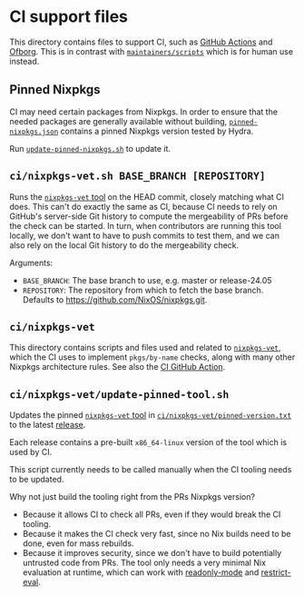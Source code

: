 # CI support files

This directory contains files to support CI, such as [GitHub Actions](https://github.com/NixOS/nixpkgs/tree/master/.github/workflows) and [Ofborg](https://github.com/nixos/ofborg).
This is in contrast with [`maintainers/scripts`](../maintainers/scripts) which is for human use instead.

## Pinned Nixpkgs

CI may need certain packages from Nixpkgs.
In order to ensure that the needed packages are generally available without building,
[`pinned-nixpkgs.json`](./pinned-nixpkgs.json) contains a pinned Nixpkgs version tested by Hydra.

Run [`update-pinned-nixpkgs.sh`](./update-pinned-nixpkgs.sh) to update it.

## `ci/nixpkgs-vet.sh BASE_BRANCH [REPOSITORY]`

Runs the [`nixpkgs-vet` tool](https://github.com/NixOS/nixpkgs-vet) on the HEAD commit, closely matching what CI does. This can't do exactly the same as CI, because CI needs to rely on GitHub's server-side Git history to compute the mergeability of PRs before the check can be started.
In turn, when contributors are running this tool locally, we don't want to have to push commits to test them, and we can also rely on the local Git history to do the mergeability check.

Arguments:

- `BASE_BRANCH`: The base branch to use, e.g. master or release-24.05
- `REPOSITORY`: The repository from which to fetch the base branch. Defaults to <https://github.com/NixOS/nixpkgs.git>.

## `ci/nixpkgs-vet`

This directory contains scripts and files used and related to [`nixpkgs-vet`](https://github.com/NixOS/nixpkgs-vet/), which the CI uses to implement `pkgs/by-name` checks, along with many other Nixpkgs architecture rules.
See also the [CI GitHub Action](../.github/workflows/nixpkgs-vet.yml).

## `ci/nixpkgs-vet/update-pinned-tool.sh`

Updates the pinned [`nixpkgs-vet` tool](https://github.com/NixOS/nixpkgs-vet) in [`ci/nixpkgs-vet/pinned-version.txt`](./nixpkgs-vet/pinned-version.txt) to the latest [release](https://github.com/NixOS/nixpkgs-vet/releases).

Each release contains a pre-built `x86_64-linux` version of the tool which is used by CI.

This script currently needs to be called manually when the CI tooling needs to be updated.

Why not just build the tooling right from the PRs Nixpkgs version?

- Because it allows CI to check all PRs, even if they would break the CI tooling.
- Because it makes the CI check very fast, since no Nix builds need to be done, even for mass rebuilds.
- Because it improves security, since we don't have to build potentially untrusted code from PRs.
  The tool only needs a very minimal Nix evaluation at runtime, which can work with [readonly-mode](https://nixos.org/manual/nix/stable/command-ref/opt-common.html#opt-readonly-mode) and [restrict-eval](https://nixos.org/manual/nix/stable/command-ref/conf-file.html#conf-restrict-eval).

